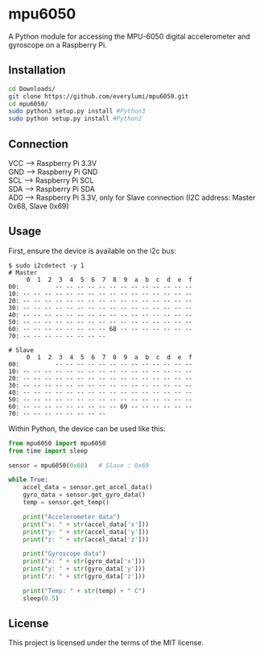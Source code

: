 # mpu6050

A Python module for accessing the MPU-6050 digital accelerometer and gyroscope on a Raspberry Pi.


## Installation

```sh
cd Downloads/  
git clone https://github.com/everylumi/mpu6050.git
cd mpu6050/  
sudo python3 setup.py install #Python3  
sudo python setup.py install #Python2
```


## Connection

VCC  -->   Raspberry Pi 3.3V  
GND  -->   Raspberry Pi GND  
SCL  -->   Raspberry Pi SCL  
SDA  -->   Raspberry Pi SDA  
AD0  -->   Raspberry Pi 3.3V, only for Slave connection
(I2C address: Master 0x68, Slave 0x69)


## Usage

First, ensure the device is available on the i2c bus:

```
$ sudo i2cdetect -y 1
# Master
     0  1  2  3  4  5  6  7  8  9  a  b  c  d  e  f
00:          -- -- -- -- -- -- -- -- -- -- -- -- --
10: -- -- -- -- -- -- -- -- -- -- -- -- -- -- -- --
20: -- -- -- -- -- -- -- -- -- -- -- -- -- -- -- --
30: -- -- -- -- -- -- -- -- -- -- -- -- -- -- -- --
40: -- -- -- -- -- -- -- -- -- -- -- -- -- -- -- --
50: -- -- -- -- -- -- -- -- -- -- -- -- -- -- -- --
60: -- -- -- -- -- -- -- -- 68 -- -- -- -- -- -- --
70: -- -- -- -- -- -- -- --

# Slave
     0  1  2  3  4  5  6  7  8  9  a  b  c  d  e  f
00:          -- -- -- -- -- -- -- -- -- -- -- -- --
10: -- -- -- -- -- -- -- -- -- -- -- -- -- -- -- --
20: -- -- -- -- -- -- -- -- -- -- -- -- -- -- -- --
30: -- -- -- -- -- -- -- -- -- -- -- -- -- -- -- --
40: -- -- -- -- -- -- -- -- -- -- -- -- -- -- -- --
50: -- -- -- -- -- -- -- -- -- -- -- -- -- -- -- --
60: -- -- -- -- -- -- -- -- -- 69 -- -- -- -- -- --
70: -- -- -- -- -- -- -- --
```

Within Python, the device can be used like this:

```python
from mpu6050 import mpu6050
from time import sleep

sensor = mpu6050(0x68)   # Slave : 0x69

while True:
    accel_data = sensor.get_accel_data()
    gyro_data = sensor.get_gyro_data()
    temp = sensor.get_temp()

    print("Accelerometer data")
    print("x: " + str(accel_data['x']))
    print("y: " + str(accel_data['y']))
    print("z: " + str(accel_data['z']))

    print("Gyroscope data")
    print("x: " + str(gyro_data['x']))
    print("y: " + str(gyro_data['y']))
    print("z: " + str(gyro_data['z']))

    print("Temp: " + str(temp) + " C")
    sleep(0.5)
```

## License

This project is licensed under the terms of the MIT license.
